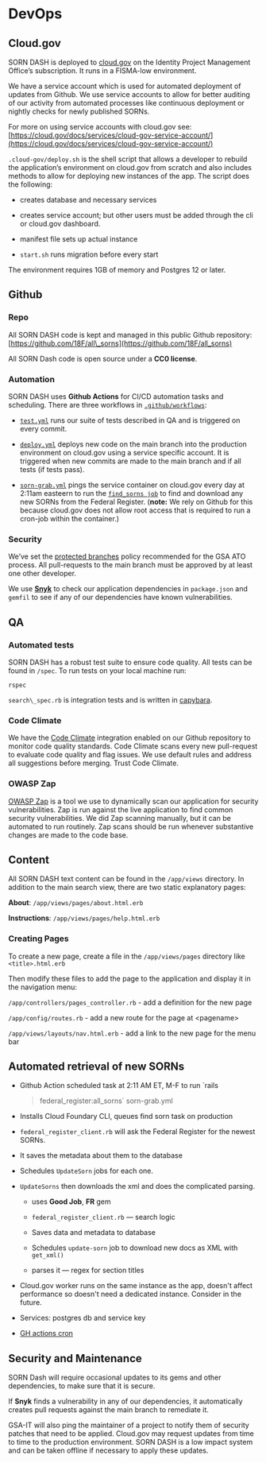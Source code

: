 # DevOps

## Cloud.gov

SORN DASH is deployed to
[cloud.gov](https://cloud.gov/) on the
Identity Project Management Office’s subscription. It runs in a
FISMA-low environment.

We have a service account which is used for automated deployment of
updates from Github. We use service accounts to allow for better
auditing of our activity from automated processes like continuous
deployment or nightly checks for newly published SORNs.

For more on using service accounts with cloud.gov see:
[https://cloud.gov/docs/services/cloud-gov-service-account/](https://cloud.gov/docs/services/cloud-gov-service-account/)

`.cloud-gov/deploy.sh` is the shell script that allows a developer to
rebuild the application’s environment on cloud.gov from scratch and also
includes methods to allow for deploying new instances of the app. The
script does the following:

  - creates database and necessary services

  - creates service account; but other users must be added through the
    cli or cloud.gov dashboard.

  - manifest file sets up actual instance

  - `start.sh` runs migration before every start

The environment requires 1GB of memory and Postgres 12 or later.

## Github

### **Repo**

All SORN DASH code is kept and managed in this public Github repository: [https://github.com/18F/all\_sorns](https://github.com/18F/all_sorns)

All SORN Dash code is open source under a **CC0 license**.

### **Automation**

SORN DASH uses **Github Actions** for CI/CD automation tasks and
scheduling. There are three workflows in
[`.github/workflows`](https://github.com/18F/all_sorns/tree/main/.github/workflows):

- [`test.yml`](https://github.com/18F/all_sorns/blob/main/.github/workflows/test.yml)
 runs our suite of tests described in QA and is triggered on every
 commit.

- [`deploy.yml`](https://github.com/18F/all_sorns/blob/main/.github/workflows/deploy.yml)
 deploys new code on the main branch into the production environment on cloud.gov using a service specific account. It is triggered when
 new commits are made to the main branch and if all tests (if tests
 pass).

- [`sorn-grab.yml`](https://github.com/18F/all_sorns/blob/main/.github/workflows/sorn-grab.yml) pings the service container on cloud.gov
 every day at 2:11am easteern to run the [`find_sorns job`](https://github.com/18F/all_sorns/blob/main/app/jobs/find_sorns_job.rb) to find and download any new SORNs from the Federal Register. (**note:** We rely on Github for this because cloud.gov does not allow root access that is required to run a cron-job within the container.)

### **Security**

We’ve set the [protected
branches](https://docs.github.com/en/github/administering-a-repository/about-protected-branches)
policy recommended for the GSA ATO process. All pull-requests to the
main branch must be approved by at least one other developer.

We use
[**Snyk**](https://github.com/snyk/snyk)
to check our application dependencies in `package.json` and
`gemfil` to see if any of our dependencies have known
vulnerabilities.

## QA

### **Automated tests**

SORN DASH has a robust test suite to ensure code quality. All tests can
be found in `/spec`. To run tests on your local machine run:

 `rspec`

`search\_spec.rb` is integration tests and is written in
[capybara](https://github.com/teamcapybara/capybara).

### **Code Climate**

We have the [Code
Climate](https://codeclimate.com/github/18F/all_sorns)
integration enabled on our Github repository to monitor code quality
standards. Code Climate scans every new pull-request to evaluate code
quality and flag issues. We use default rules and address all
suggestions before merging. Trust Code Climate.

### **OWASP Zap**

[OWASP
Zap](https://owasp.org/www-project-zap/) is a tool we use to
dynamically scan our application for security vulnerabilities. Zap is
run against the live application to find common security
vulnerabilities. We did Zap scanning manually, but it can be automated
to run routinely. Zap scans should be run whenever substantive changes
are made to the code base.

## Content

All SORN DASH text content can be found in the `/app/views` directory.
In addition to the main search view, there are two static explanatory
pages:

**About**: `/app/views/pages/about.html.erb`

**Instructions**: `/app/views/pages/help.html.erb`



### **Creating Pages**

To create a new page, create a file in the `/app/views/pages` directory like `<title>.html.erb`

Then modify these files to add the page to the application and display
it in the navigation menu:

`/app/controllers/pages_controller.rb` - add a definition for the
new page

`/app/config/routes.rb` - add a new route for the page at \<pagename\>

`/app/views/layouts/nav.html.erb` - add a link to the new page for
the menu bar

## Automated retrieval of new SORNs

- Github Action scheduled task at 2:11 AM ET, M-F to run \`rails
    > federal\_register:all\_sorns\` sorn-grab.yml

- Installs Cloud Foundary CLI, queues find sorn task on production

- `federal_register_client.rb` will ask the Federal Register for the newest SORNs.

- It saves the metadata about them to the database

- Schedules `UpdateSorn` jobs for each one.

- `UpdateSorns` then downloads the xml and does the complicated parsing.

    - uses **Good Job**, **FR** gem

    - `federal_register_client.rb` — search logic

    - Saves data and metadata to database

    - Schedules `update-sorn` job to download new docs as XML with `get_xml()`

    - parses it — regex for section titles

- Cloud.gov worker runs on the same instance as the app, doesn't affect performance so doesn't need a dedicated instance. Consider in the future.

- Services: postgres db and service key

- [GH actions cron](https://docs.github.com/en/actions/reference/events-that-trigger-workflows#scheduled-events)

## Security and Maintenance

SORN Dash will require occasional updates to its gems and other
dependencies, to make sure that it is secure.

If **Snyk** finds a vulnerability in any of our dependencies, it
automatically creates pull requests against the main branch to remediate
it.

GSA-IT will also ping the maintainer of a project to notify them of
security patches that need to be applied. Cloud.gov may request updates
from time to time to the production environment. SORN DASH is a low
impact system and can be taken offline if necessary to apply these
updates.
